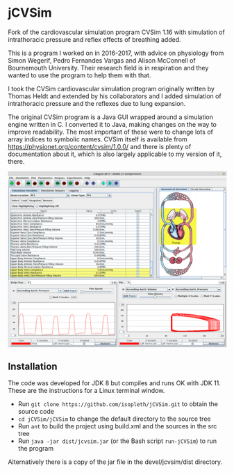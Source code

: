 # jCVSim
Fork of the cardiovascular simulation program CVSim 1.16 with
simulation of intrathoracic pressure and  reflex effects of breathing added.

This is a program I worked on in 2016-2017, with advice on physiology
from Simon Wegerif, Pedro Fernandes Vargas and Alison McConnell of
Bournemouth University.  Their research field is in respiration and
they wanted to use the program to help them with that.

I took the CVSim cardiovascular simulation program originally written
by Thomas Heldt and extended by his collaborators and I added
simulation of intrathoracic pressure and the reflexes due to lung
expansion.

The original CVSim program is a Java GUI wrapped around a simulation
engine written in C.  I converted it to Java, making changes on the
way to improve readability.  The most important of these were to
change lots of array indices to symbolic names.  CVSim itself is
available from https://physionet.org/content/cvsim/1.0.0/ and there is
plenty of documentation about it, which is also largely applicable to
my version of it, there.

![screenshot](/screenshot.png)

Installation
------------

The code was developed for JDK 8 but compiles and runs OK with JDK 11.
These are the instructions for a Linux terminal window.

- Run ```git clone https://github.com/isopleth/jCVSim.git``` to obtain the source code
- ```cd jCVSim/jCVSim``` to change the default directory to the source tree
- Run ```ant``` to build the project using build.xml and the sources in the src tree
- Run ```java -jar dist/jcvsim.jar``` (or the Bash script ```run-jCVSim```) to run the program

Alternatively there is a copy of the jar file in the devel/jcvsim/dist directory.
